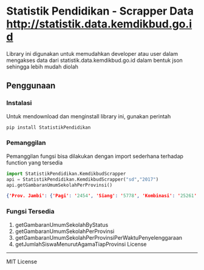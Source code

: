 # Statistik Pendidikan - Scrapper Data http://statistik.data.kemdikbud.go.id
Library ini digunakan untuk memudahkan developer atau user dalam mengakses data dari statistik.data.kemdikbud.go.id dalam bentuk json sehingga lebih mudah diolah

## Penggunaan

### Instalasi
Untuk mendownload dan menginstall library ini, gunakan perintah
```sh
pip install StatistikPendidikan
```


### Pemanggilan
Pemanggilan fungsi bisa dilakukan dengan import sederhana terhadap function yang tersedia
```Python
import StatistikPendidikan.KemdikbudScrapper
api = StatistikPendidikan.KemdikbudScrapper("sd","2017")
api.getGambaranUmumSekolahPerProvinsi()
```
```json
{'Prov. Jambi': {'Pagi': '2454', 'Siang': '5778', 'Kombinasi': '25261', 'Jumlah': '18666'}, 'Prov. Sumatera Selatan': {'Pagi': '4662', 'Siang': '16383', 'Kombinasi': '54676', 'Jumlah': '39405'}, 'Prov. Lampung': {'Pagi': '4660', 'Siang': '11407', 'Kombinasi': '51543', 'Jumlah': '37123'}, 'Prov. Kalimantan Barat': {'Pagi': '4381', 'Siang': '25684', 'Kombinasi': '35340', 'Jumlah': '30687'}, 'Prov. Kalimantan Tengah': {'Pagi': '2625', 'Siang': '6711', 'Kombinasi': '22500', 'Jumlah': '17335'}, 'Prov. Kalimantan Selatan': {'Pagi': '2911', 'Siang': '9364', 'Kombinasi': '27806', 'Jumlah': '20566'}, 'Prov. Kalimantan Timur': {'Pagi': '1869', 'Siang': '6063', 'Kombinasi': '23524', 'Jumlah': '17488'}, 'Prov. Sulawesi Utara': {'Pagi': '2227', 'Siang': '2634', 'Kombinasi': '16434', 'Jumlah': '14311'}, 'Prov. Sulawesi Tengah': {'Pagi': '2889', 'Siang': '7301', 'Kombinasi': '24494', 'Jumlah': '18842'}, 'Prov. Sulawesi Selatan': {'Pagi': '6422', 'Siang': '11446', 'Kombinasi': '65408', 'Jumlah': '45580'}, 'Prov. Sulawesi Tenggara': {'Pagi': '2310', 'Siang': '5794', 'Kombinasi': '21724', 'Jumlah': '16246'}, 'Prov. Maluku': {'Pagi': '1772', 'Siang': '4919', 'Kombinasi': '15506', 'Jumlah': '11765'}, 'Prov. Bali': {'Pagi': '2444', 'Siang': '1985', 'Kombinasi': '24210', 'Jumlah': '17162'}, 'Prov. Nusa Tenggara Barat': {'Pagi': '3174', 'Siang': '7092', 'Kombinasi': '36544', 'Jumlah': '22322'}, 'Prov. Nusa Tenggara Timur': {'Pagi': '5056', 'Siang': '32087', 'Kombinasi': '48856', 'Jumlah': '36857'}, 'Prov. Papua': {'Pagi': '2474', 'Siang': '16431', 'Kombinasi': '16208', 'Jumlah': '17649'}, 'Prov. Bengkulu': {'Pagi': '1375', 'Siang': '4219', 'Kombinasi': '14128', 'Jumlah': '10484'}, 'Prov. Maluku Utara': {'Pagi': '1305', 'Siang': '2781', 'Kombinasi': '9247', 'Jumlah': '8281'}, 'Prov. Banten': {'Pagi': '4562', 'Siang': '9524', 'Kombinasi': '53354', 'Jumlah': '42126'}, 'Prov. Kepulauan Bangka Belitung': {'Pagi': '807', 'Siang': '4657', 'Kombinasi': '8105', 'Jumlah': '6464'}, 'Prov. Gorontalo': {'Pagi': '935', 'Siang': '4859', 'Kombinasi': '7542', 'Jumlah': '6166'}, 'Prov. Kepulauan Riau': {'Pagi': '921', 'Siang': '2724', 'Kombinasi': '12595', 'Jumlah': '9288'}, 'Prov. Papua Barat': {'Pagi': '1016', 'Siang': '5807', 'Kombinasi': '7015', 'Jumlah': '7030'}, 'Prov. Sulawesi Barat': {'Pagi': '1327', 'Siang': '2948', 'Kombinasi': '11939', 'Jumlah': '8887'}, 'Prov. Kalimantan Utara': {'Pagi': '463', 'Siang': '1620', 'Kombinasi': '5327', 'Jumlah': '3884'}}

```
### Fungsi Tersedia
1. getGambaranUmumSekolahByStatus   
2. getGambaranUmumSekolahPerProvinsi   
3. getGambaranUmumSekolahPerProvinsiPerWaktuPenyelenggaraan
4. getJumlahSiswaMenurutAgamaTiapProvinsi
License
----

MIT License
